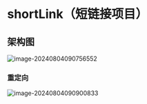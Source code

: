 # shortLink（短链接项目）

## 架构图

![image-20240804090756552](D:\github\shortLink\images\image-20240804090756552.png)

### 重定向

![image-20240804090900833](D:\github\shortLink\images\image-20240804090900833.png)